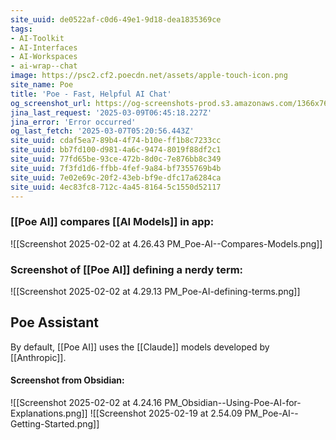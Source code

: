 ```yaml
---
site_uuid: de0522af-c0d6-49e1-9d18-dea1835369ce
tags:
- AI-Toolkit
- AI-Interfaces
- AI-Workspaces
- ai-wrap--chat
image: https://psc2.cf2.poecdn.net/assets/apple-touch-icon.png
site_name: Poe
title: 'Poe - Fast, Helpful AI Chat'
og_screenshot_url: https://og-screenshots-prod.s3.amazonaws.com/1366x768/80/false/b208d0f2ab53c41acfd04b1becb7836efbb6edb41e44da08a1b3f1be756fb8a8.jpeg
jina_last_request: '2025-03-09T06:45:18.227Z'
jina_error: 'Error occurred'
og_last_fetch: '2025-03-07T05:20:56.443Z'
site_uuid: cdaf5ea7-89b4-4f74-b10e-ff1b8c7233cc
site_uuid: bb7fd100-d981-4a6c-9474-8019f88df2c1
site_uuid: 77fd65be-93ce-472b-8d0c-7e876bb8c349
site_uuid: 7f3fd1d6-ffbb-4fef-9a84-bf7355769b4b
site_uuid: 7e02e69c-20f2-43eb-bf9e-dfc17a6284ca
site_uuid: 4ec83fc8-712c-4a45-8164-5c1550d52117
---
```

### [[Poe AI]] compares [[AI Models]] in app:
![[Screenshot 2025-02-02 at 4.26.43 PM_Poe-AI--Compares-Models.png]]

### Screenshot of [[Poe AI]] defining a nerdy term:

![[Screenshot 2025-02-02 at 4.29.13 PM_Poe-AI-defining-terms.png]]

## Poe Assistant
By default, [[Poe AI]] uses the [[Claude]] models developed by [[Anthropic]].
#### Screenshot from Obsidian:
![[Screenshot 2025-02-02 at 4.24.16 PM_Obsidian--Using-Poe-AI-for-Explanations.png]]
![[Screenshot 2025-02-19 at 2.54.09 PM_Poe-AI--Getting-Started.png]]
